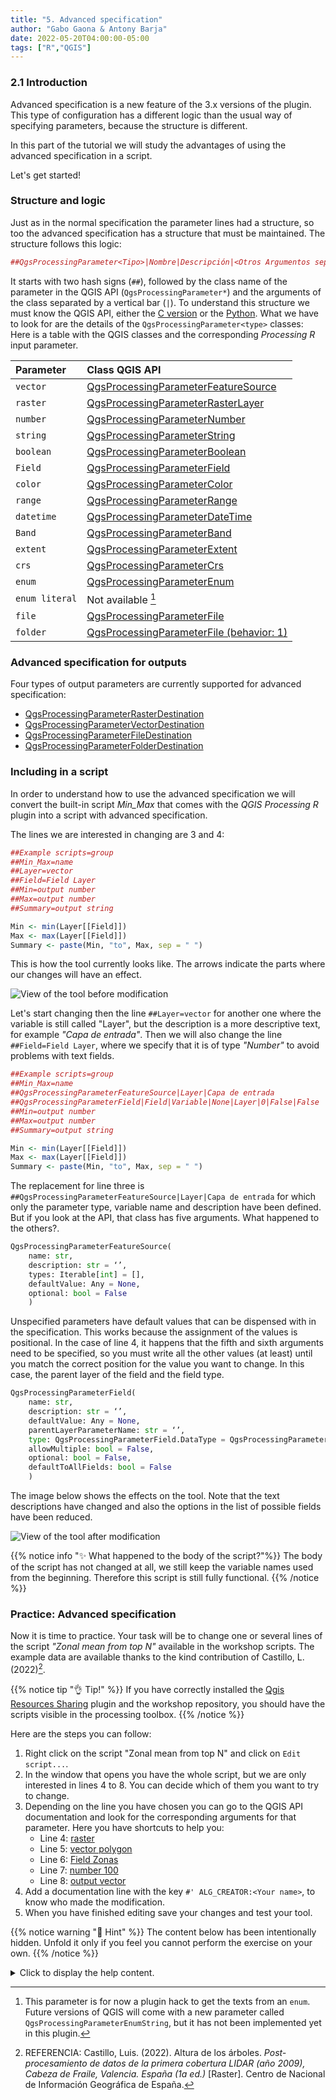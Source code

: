 ```yaml
---
title: "5. Advanced specification"
author: "Gabo Gaona & Antony Barja"
date: 2022-05-20T04:00:00-05:00
tags: ["R","QGIS"]
---
```


### 2.1 Introduction

Advanced specification is a new feature of the 3.x versions of the plugin. This type of configuration has a different logic than the usual way of specifying parameters, because the structure is different.

In this part of the tutorial we will study the advantages of using the advanced specification in a script.

Let's get started!

### Structure and logic

Just as in the normal specification the parameter lines had a structure, so too the advanced specification has a structure that must be maintained. The structure follows this logic:

```r
##QgsProcessingParameter<Tipo>|Nombre|Descripción|<Otros Argumentos separados pipe>
```

It starts with two hash signs (`##`), followed by the class name of the parameter in the QGIS API (`QgsProcessingParameter*`) and the arguments of the class separated by a vertical bar (`|`). To understand this structure we must know the QGIS API, either the [C version](https://api.qgis.org/api) or the [Python](https://qgis.org/pyqgis/master/). What we have to look for are the details of the `QgsProcessingParameter<type>` classes: Here is a table with the QGIS classes and the corresponding _Processing R_ input parameter.

|Parameter      |Class QGIS API   |
|:--------------|:---------------|
|`vector`       |[QgsProcessingParameterFeatureSource](https://qgis.org/pyqgis/master/core/QgsProcessingParameterFeatureSource.html)|
|`raster`       |[QgsProcessingParameterRasterLayer](https://qgis.org/pyqgis/master/core/QgsProcessingParameterRasterLayer.html)|
|`number`       |[QgsProcessingParameterNumber](https://qgis.org/pyqgis/master/core/QgsProcessingParameterNumber.html)|
|`string`       |[QgsProcessingParameterString](https://qgis.org/pyqgis/master/core/QgsProcessingParameterString.html)|
|`boolean`      |[QgsProcessingParameterBoolean](https://qgis.org/pyqgis/master/core/QgsProcessingParameterBoolean.html)|
|`Field`        |[QgsProcessingParameterField](https://qgis.org/pyqgis/master/core/QgsProcessingParameterField.html)|
|`color`        |[QgsProcessingParameterColor](https://qgis.org/pyqgis/master/core/QgsProcessingParameterColor.html)|
|`range`        |[QgsProcessingParameterRange](https://qgis.org/pyqgis/master/core/QgsProcessingParameterRange.html)|
|`datetime`     |[QgsProcessingParameterDateTime](https://qgis.org/pyqgis/master/core/QgsProcessingParameterDateTime.html)|
|`Band`         |[QgsProcessingParameterBand](https://qgis.org/pyqgis/master/core/QgsProcessingParameterBand.html)|
|`extent`       |[QgsProcessingParameterExtent](https://qgis.org/pyqgis/master/core/QgsProcessingParameterExtent.html)|
|`crs`          |[QgsProcessingParameterCrs](https://qgis.org/pyqgis/master/core/QgsProcessingParameterCrs.html)|
|`enum`         |[QgsProcessingParameterEnum](https://qgis.org/pyqgis/master/core/QgsProcessingParameterEnum.html)|
|`enum literal` |Not available [^1]|
|`file`         |[QgsProcessingParameterFile](https://qgis.org/pyqgis/master/core/QgsProcessingParameterFile.html)|
|`folder`       |[QgsProcessingParameterFile (behavior: 1)](https://qgis.org/pyqgis/master/core/QgsProcessingParameterFile.html)|

[^1]: This parameter is for now a plugin hack to get the texts from an `enum`. Future versions of QGIS will come with a new parameter called `QgsProcessingParameterEnumString`, but it has not been implemented yet in this plugin.

### Advanced specification for outputs

Four types of output parameters are currently supported for advanced specification: 

- [QgsProcessingParameterRasterDestination](https://qgis.org/pyqgis/master/core/QgsProcessingParameterRasterDestination.html)
- [QgsProcessingParameterVectorDestination](https://qgis.org/pyqgis/master/core/QgsProcessingParameterVectorDestination.html)
- [QgsProcessingParameterFileDestination](https://qgis.org/pyqgis/master/core/QgsProcessingParameterFileDestination.html)
- [QgsProcessingParameterFolderDestination](https://qgis.org/pyqgis/master/core/QgsProcessingParameterFolderDestination.html)

### Including in a script

In order to understand how to use the advanced specification we will convert the built-in script _Min_Max_ that comes with the _QGIS Processing R_ plugin into a script with advanced specification.

The lines we are interested in changing are 3 and 4:

```r
##Example scripts=group
##Min_Max=name
##Layer=vector
##Field=Field Layer
##Min=output number
##Max=output number
##Summary=output string

Min <- min(Layer[[Field]])
Max <- max(Layer[[Field]])
Summary <- paste(Min, "to", Max, sep = " ")
```

This is how the tool currently looks like. The arrows indicate the parts where our changes will have an effect.

![View of the tool before modification](ejemplo_0.png)

Let's start changing then the line `##Layer=vector` for another one where the variable is still called "Layer", but the description is a more descriptive text, for example *"Capa de entrada"*. Then we will also change the line `##Field=Field Layer`, where we specify that it is of type *"Number"* to avoid problems with text fields.

```r
##Example scripts=group
##Min_Max=name
##QgsProcessingParameterFeatureSource|Layer|Capa de entrada
##QgsProcessingParameterField|Field|Variable|None|Layer|0|False|False
##Min=output number
##Max=output number
##Summary=output string

Min <- min(Layer[[Field]])
Max <- max(Layer[[Field]])
Summary <- paste(Min, "to", Max, sep = " ")
```

The replacement for line three is `##QgsProcessingParameterFeatureSource|Layer|Capa de entrada` for which only the parameter type, variable name and description have been defined. But if you look at the API, that class has five arguments. What happened to the others?.

```python
QgsProcessingParameterFeatureSource(
    name: str, 
    description: str = ‘’, 
    types: Iterable[int] = [], 
    defaultValue: Any = None, 
    optional: bool = False
    ) 
```

Unspecified parameters have default values that can be dispensed with in the specification. This works because the assignment of the values is positional. In the case of line 4, it happens that the fifth and sixth arguments need to be specified, so you must write all the other values (at least) until you match the correct position for the value you want to change. In this case, the parent layer of the field and the field type.

```python
QgsProcessingParameterField(
    name: str, 
    description: str = ‘’, 
    defaultValue: Any = None, 
    parentLayerParameterName: str = ‘’, 
    type: QgsProcessingParameterField.DataType = QgsProcessingParameterField.Any, 
    allowMultiple: bool = False, 
    optional: bool = False, 
    defaultToAllFields: bool = False
    )
```

The image below shows the effects on the tool. Note that the text descriptions have changed and also the options in the list of possible fields have been reduced.

![View of the tool after modification](ejemplo_1.png)

{{% notice info "✨  What happened to the body of the script?"%}}
The body of the script has not changed at all, we still keep the variable names used from the beginning. Therefore this script is still fully functional.
{{% /notice %}}

### Practice: Advanced specification

Now it is time to practice. Your task will be to change one or several lines of the script _"Zonal mean from top N"_ available in the workshop scripts. The example data are available thanks to the kind contribution of Castillo, L. (2022)[^2].

[^2]: REFERENCIA: Castillo, Luis. (2022). Altura de los árboles. _Post-procesamiento de datos de la primera cobertura LIDAR (año 2009), Cabeza de Fraile, Valencia. España (1a ed.)_ [Raster]. Centro de Nacional de Información Geográfica de España.

{{% notice tip "👌 Tip!" %}}
If you have correctly installed the [Qgis Resources Sharing](../../extras) plugin and the workshop repository, you should have the scripts visible in the processing toolbox.
{{% /notice %}}

Here are the steps you can follow:

1. Right click on the script "Zonal mean from top N" and click on `Edit script...`.
2. In the window that opens you have the whole script, but we are only interested in lines 4 to 8. You can decide which of them you want to try to change.
3. Depending on the line you have chosen you can go to the QGIS API documentation and look for the corresponding arguments for that parameter. Here you have shortcuts to help you:
    - Line 4: [raster](https://qgis.org/pyqgis/master/core/QgsProcessingParameterRasterLayer.html)
    - Line 5: [vector polygon](https://qgis.org/pyqgis/master/core/QgsProcessingParameterFeatureSource.html)
    - Line 6: [Field Zonas](https://qgis.org/pyqgis/master/core/QgsProcessingParameterField.html)
    - Line 7: [number 100](https://qgis.org/pyqgis/master/core/QgsProcessingParameterNumber.html)
    - Line 8: [output vector](https://qgis.org/pyqgis/master/core/QgsProcessingParameterVectorDestination.html)
4. Add a documentation line with the key `#' ALG_CREATOR:<Your name>`, to know who made the modification.
5. When you have finished editing save your changes and test your tool.

{{% notice warning "🤞 Hint" %}}
The content below has been intentionally hidden. Unfold it only if you feel you cannot perform the exercise on your own.
{{% /notice %}}

<details style="margin-bottom:10px;">
<summary>
Click to display the help content.
</summary>

If you have successfully installed QGIS processing and you have the mentioned script available, you can open the script edition and replace all the content with the following:

```r
##Taller UseR!2022=group
##zonalmeantopn=name
##Zonal mean from top N=display_name
#Raster=raster
##QgsProcessingParameterRasterLayer|Raster|Capa raster
##QgsProcessingParameterFeatureSource|Zonas|Capa vector de zonas|2|None|False
##QgsProcessingParameterField|Zonas_Ids|Campo de identificador único de zonas|None|Zonas|-1
##QgsProcessingParameterNumber|Top_N|Número máximo de valores más altos|0|100|False|1
##QgsProcessingParameterVectorDestination|Zonal|Capa de promedio por zona

Zonas_rst <- raster::rasterize(Zonas, Raster, field = Zonas_Ids)
mean_top_100 <- function(x, top = Top_N, na.rm = TRUE) {
  if(na.rm) x <- na.omit(x)
  if(length(x) < top) {
    top <- length(x)
    message("Zone has less than top n values defined. Calculating with availables")
  }
  mean(x[which(rank(-x) <= top)][seq_len(top)])
}
Stats <- raster::zonal(Raster, Zonas_rst, fun = mean_top_100)
colnames(Stats) <- c(Zonas_Ids, paste0("mean_", Top_N))
Zonal <- merge(Zonas, Stats, by = Zonas_Ids)

#'Raster: Capa raster
#'Zonas: Capa vector de polígonos que representan las zonas
#'Zonas_Ids: Campo de la capa de <em>Zonas</em>
#'Top_N: Valor numérico entero que define los n de valores más altos. 
#'Zonal: Salida vectorial con el promedio de las <em>n</em> valores más altos
#'ALG_CREATOR: @gavg712
```
</details>
